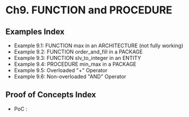 # Ch9. FUNCTION and PROCEDURE

## Examples Index
* Example 9.1: FUNCTION max in an ARCHITECTURE (not fully working)
* Example 9.2: FUNCTION order_and_fill in a PACKAGE
* Example 9.3: FUNCTION slv_to_integer in an ENTITY
* Example 9.4: PROCEDURE min_max in a PACKAGE
* Example 9.5: Overloaded "+" Operator
* Example 9.6: Non-overloaded "AND" Operator

## Proof of Concepts Index
* PoC :  
